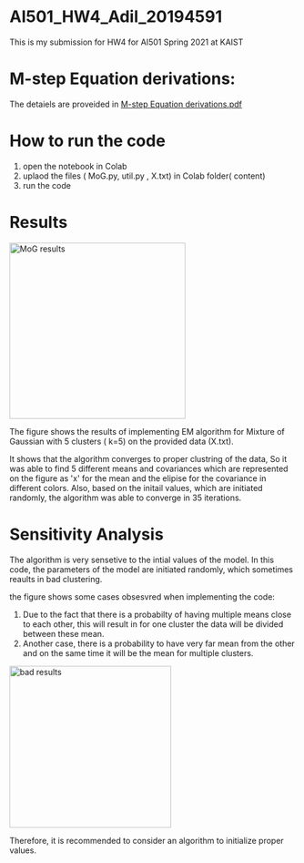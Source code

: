 # AI501_HW4_Adil_20194591
This is my submission for HW4 for AI501 Spring 2021 at KAIST 

# M-step Equation derivations:

The detaiels are proveided in 
[M-step Equation derivations.pdf](https://github.com/Addle92/AI501_HW4_Adil_20194591/files/6546170/AI501_HW4_Adil_20194591.pdf)



# How to run the code
1) open the notebook in Colab
2) uplaod the files ( MoG.py, util.py , X.txt) in Colab folder( content)
3) run the code

# Results

<img width="309" alt="MoG results" src="https://user-images.githubusercontent.com/46476184/119647223-b0da5500-be28-11eb-8ee6-6fbae4b94845.PNG">

The figure shows the results of implementing EM algorithm for Mixture of Gaussian with 5 clusters ( k=5) on the provided data (X.txt).

It shows that the algorithm converges to proper clustring of the data, So it was able to find 5 different means and covariances which are represented on the figure as 'x' for the mean and the elipise for the covariance in different colors.  Also, based on the initail values, which are initiated randomly, the algorithm was able to converge in 35 iterations.


# Sensitivity Analysis

The algorithm is very sensetive to the intial values of the model.
In this code, the parameters of the model are initiated randomly, which sometimes reaults in bad clustering. 

the figure shows some cases obsesvred when implementing the code:
1) Due to the fact that there is a probabilty of having multiple means close to each other, this will result in for one cluster the data will be divided between these mean.
2) Another case, there is a probability to have very far mean from the other and on the same time it will be the mean for multiple clusters.

<img width="284" alt="bad results" src="https://user-images.githubusercontent.com/46476184/119653495-1251f200-be30-11eb-8912-3375b0de0e55.PNG">

Therefore, it is recommended to consider an algorithm to initialize proper values.   

